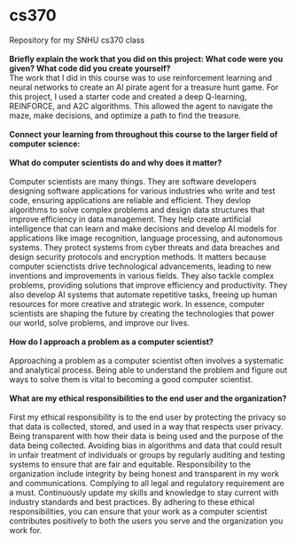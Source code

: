 # cs370
Repository for my SNHU cs370 class<BR>
<BR>
<B>Briefly explain the work that you did on this project: What code were you given? What code did you create yourself?</b>
<BR>
The work that I did in this course was to use reinforcement learning and neural networks to create an AI pirate agent for a treasure hunt game.  For this project, I used a starter code and created a deep Q-learning, REINFORCE, and A2C algorithms.  This allowed the agent to navigate the maze, make decisions, and optimize a path to find the treasure.<BR>
<BR>
<b>Connect your learning from throughout this course to the larger field of computer science:</b><BR>
<BR>
<B>What do computer scientists do and why does it matter?</B><BR>
<BR>
Computer scientists are many things.  They are software developers designing software applications for various industries who write and test code, ensuring applications are reliable and efficient.  They devlop algorithms to solve complex problems and design data structures that improve efficiency in data management.  They help create artificial intelligence that can learn and make decisions and develop AI models for applications like image recognition, language processing, and autonomous systems.  They protect systems from cyber threats and data breaches and design security protocols and encryption methods.  It matters because computer scienctists drive technological advancements, leading to new inventions and improvements in various fields.  They also tackle complex problems, providing solutions that improve efficiency and productivity.  They also develop AI systems that automate repetitive tasks, freeing up human resources for more creative and strategic work.  In essence, computer scientists are shaping the future by creating the technologies that power our world, solve problems, and improve our lives.<BR>
<BR>
<B>How do I approach a problem as a computer scientist?</B><BR>
<BR>
Approaching a problem as a computer scientist often involves a systematic and analytical process.  Being able to understand the problem and figure out ways to solve them is vital to becoming a good computer scientist.<BR>
<BR>
<b>What are my ethical responsibilities to the end user and the organization?</b><BR>
<BR>
First my ethical responsibility is to the end user by protecting the privacy so that data is collected, stored, and used in a way that respects user privacy.  Being transparent with how their data is being used and the purpose of the data being collected.  Avoiding bias in algorithms and data that could result in unfair treatment of individuals or groups by regularly auditing and testing systems to ensure that are fair and equitable.  Responsibility to the organization include integrity by being honest and transparent in my work and communications.  Complying to all legal and regulatory requirement are a must.  Continuously update my skills and knowledge to stay current with industry standards and best practices.  By adhering to these ethical responsibilities, you can ensure that your work as a computer scientist contributes positively to both the users you serve and the organization you work for.
